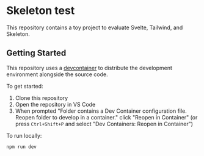 # Skeleton test

This repository contains a toy project to evaluate Svelte, Tailwind, and Skeleton.

## Getting Started

This repository uses a [devcontainer](https://code.visualstudio.com/docs/devcontainers/containers) to distribute the development environment alongside the source code.

To get started:

1. Clone this repository
2. Open the repository in VS Code
3. When prompted "Folder contains a Dev Container configuration file. Reopen folder to develop in a container." click "Reopen in Container" (or press `Ctrl+Shift+P` and select "Dev Containers: Reopen in Container")

To run locally:

```bash
npm run dev
```
